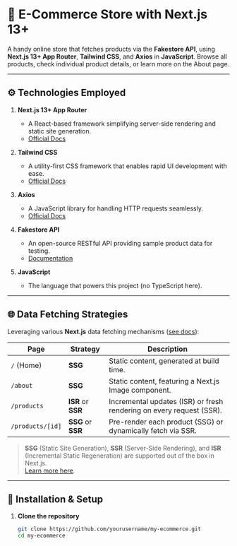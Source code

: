 # 🛒 E-Commerce Store with Next.js 13+

A handy online store that fetches products via the **Fakestore API**, using **Next.js 13+ App Router**, **Tailwind CSS**, and **Axios** in **JavaScript**. Browse all products, check individual product details, or learn more on the About page.

---

## ⚙️ Technologies Employed

1. **Next.js 13+ App Router**  
   - A React-based framework simplifying server-side rendering and static site generation.  
   - [Official Docs](https://nextjs.org/docs)

2. **Tailwind CSS**  
   - A utility-first CSS framework that enables rapid UI development with ease.  
   - [Official Docs](https://tailwindcss.com/docs)

3. **Axios**  
   - A JavaScript library for handling HTTP requests seamlessly.  
   - [Official Docs](https://axios-http.com/docs/intro)

4. **Fakestore API**  
   - An open-source RESTful API providing sample product data for testing.  
   - [Documentation](https://fakestoreapi.com/)

5. **JavaScript**  
   - The language that powers this project (no TypeScript here).

---

## 🌐 Data Fetching Strategies

Leveraging various **Next.js** data fetching mechanisms ([see docs](https://nextjs.org/docs/basic-features/data-fetching)):

| Page               | Strategy         | Description                                                           |
|--------------------|-----------------|-----------------------------------------------------------------------|
| `/` (Home)         | **SSG**          | Static content, generated at build time.                              |
| `/about`           | **SSG**          | Static content, featuring a Next.js Image component.                  |
| `/products`        | **ISR** or **SSR** | Incremental updates (ISR) or fresh rendering on every request (SSR).   |
| `/products/[id]`   | **SSG** or **SSR** | Pre-render each product (SSG) or dynamically fetch via SSR.            |

> **SSG** (Static Site Generation), **SSR** (Server-Side Rendering), and **ISR** (Incremental Static Regeneration) are supported out of the box in Next.js.  
> [Learn more here](https://nextjs.org/docs/basic-features/data-fetching).

---

## 🚀 Installation & Setup

1. **Clone the repository**  
   ```bash
   git clone https://github.com/yourusername/my-ecommerce.git
   cd my-ecommerce
